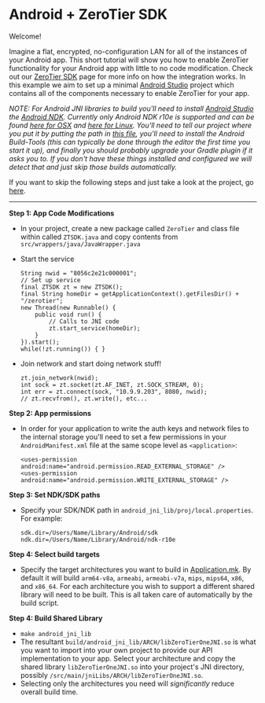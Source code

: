 Android + ZeroTier SDK
====

Welcome!

Imagine a flat, encrypted, no-configuration LAN for all of the instances of your Android app. This short tutorial will show you how to enable ZeroTier functionality for your Android app with little to no code modification. Check out our [ZeroTier SDK](https://www.zerotier.com/blog) page for more info on how the integration works. In this example we aim to set up a minimal [Android Studio](https://developer.android.com/studio/index.html) project which contains all of the components necessary to enable ZeroTier for your app.

*NOTE: For Android JNI libraries to build you'll need to install [Android Studio](https://developer.android.com/studio/index.html) the [Android NDK](https://developer.android.com/ndk/index.html). Currently only Android NDK r10e is supported and can be found [here for OSX](http://dl.google.com/android/repository/android-ndk-r10e-darwin-x86_64.zip) and [here for Linux](http://dl.google.com/android/repository/android-ndk-r10e-linux-x86_64.zip). You'll need to tell our project where you put it by putting the path in [this file](android_jni_lib/proj/local.properties), you'll need to install the Android Build-Tools (this can typically be done through the editor the first time you start it up), and finally you should probably upgrade your Gradle plugin if it asks you to. If you don't have these things installed and configured we will detect that and just skip those builds automatically.*

If you want to skip the following steps and just take a look at the project, go [here](example_app).

***

**Step 1: App Code Modifications**
 - In your project, create a new package called `ZeroTier` and class file within called `ZTSDK.java` and copy contents from `src/wrappers/java/JavaWrapper.java`
 
 - Start the service

    ```
    String nwid = "8056c2e21c000001";
    // Set up service
    final ZTSDK zt = new ZTSDK();
    final String homeDir = getApplicationContext().getFilesDir() + "/zerotier";
    new Thread(new Runnable() {
        public void run() {
            // Calls to JNI code
            zt.start_service(homeDir);
        }
    }).start();
    while(!zt.running()) { }
    ```

 - Join network and start doing network stuff!

    ```
    zt.join_network(nwid);
    int sock = zt.socket(zt.AF_INET, zt.SOCK_STREAM, 0);
    int err = zt.connect(sock, "10.9.9.203", 8080, nwid);
    // zt.recvfrom(), zt.write(), etc...
    ```

**Step 2: App permissions**

 - In order for your application to write the auth keys and network files to the internal storage you'll need to set a few permissions in your `AndroidManifest.xml` file at the same scope level as `<application>`:

    ```
    <uses-permission android:name="android.permission.READ_EXTERNAL_STORAGE" />
    <uses-permission android:name="android.permission.WRITE_EXTERNAL_STORAGE" />
    ```

**Step 3: Set NDK/SDK paths**
 - Specify your SDK/NDK path in `android_jni_lib/proj/local.properties`. For example:

    ```
    sdk.dir=/Users/Name/Library/Android/sdk
    ndk.dir=/Users/Name/Library/Android/ndk-r10e
    ```

**Step 4: Select build targets**
 - Specify the target architectures you want to build in [Application.mk](android_jni_lib/java/jni/Application.mk). By default it will build `arm64-v8a`, `armeabi`, `armeabi-v7a`, `mips`, `mips64`, `x86`, and `x86_64`. For each architecture you wish to support a different shared library will need to be built. This is all taken care of automatically by the build script.

**Step 4: Build Shared Library**
 - `make android_jni_lib`
 - The resultant `build/android_jni_lib/ARCH/libZeroTierOneJNI.so` is what you want to import into your own project to provide our API implementation to your app. Select your architecture and copy the shared library `libZeroTierOneJNI.so` into your project's JNI directory, possibly `/src/main/jniLibs/ARCH/libZeroTierOneJNI.so`.
 - Selecting only the architectures you need will *significantly* reduce overall build time.
